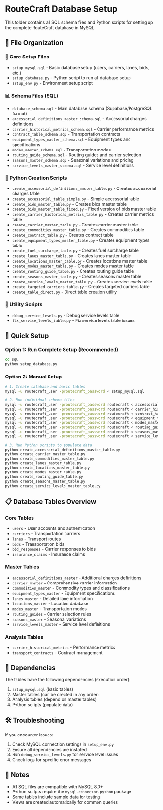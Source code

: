 # RouteCraft Database Setup

This folder contains all SQL schema files and Python scripts for setting up the complete RouteCraft database in MySQL.

## 📁 File Organization

### 🔧 Core Setup Files
- `setup_mysql.sql` - Basic database setup (users, carriers, lanes, bids, etc.)
- `setup_database.py` - Python script to run all database setup
- `setup_env.py` - Environment setup script

### 📊 Schema Files (SQL)
- `database_schema.sql` - Main database schema (Supabase/PostgreSQL format)
- `accessorial_definitions_master_schema.sql` - Accessorial charges definitions
- `carrier_historical_metrics_schema.sql` - Carrier performance metrics
- `contract_table_schema.sql` - Transportation contracts
- `equipment_types_master_schema.sql` - Equipment types and specifications
- `modes_master_schema.sql` - Transportation modes
- `routing_guide_schema.sql` - Routing guides and carrier selection
- `seasons_master_schema.sql` - Seasonal variations and pricing
- `service_levels_master_schema.sql` - Service level definitions

### 🐍 Python Creation Scripts
- `create_accessorial_definitions_master_table.py` - Creates accessorial charges table
- `create_accessorial_table_simple.py` - Simple accessorial table
- `create_bids_master_table.py` - Creates bids master table
- `create_bids_master_table_fixed.py` - Fixed version of bids master table
- `create_carrier_historical_metrics_table.py` - Creates carrier metrics table
- `create_carrier_master_table.py` - Creates carrier master table
- `create_commodities_master_table.py` - Creates commodities table
- `create_contract_table.py` - Creates contract table
- `create_equipment_types_master_table.py` - Creates equipment types table
- `create_fuel_surcharge_table.py` - Creates fuel surcharge table
- `create_lanes_master_table.py` - Creates lanes master table
- `create_locations_master_table.py` - Creates locations master table
- `create_modes_master_table.py` - Creates modes master table
- `create_routing_guide_table.py` - Creates routing guide table
- `create_seasons_master_table.py` - Creates seasons master table
- `create_service_levels_master_table.py` - Creates service levels table
- `create_targeted_carriers_table.py` - Creates targeted carriers table
- `create_table_direct.py` - Direct table creation utility

### 🔧 Utility Scripts
- `debug_service_levels.py` - Debug service levels table
- `fix_service_levels_table.py` - Fix service levels table issues

## 🚀 Quick Setup

### Option 1: Run Complete Setup (Recommended)
```bash
cd sql
python setup_database.py
```

### Option 2: Manual Setup
```bash
# 1. Create database and basic tables
mysql -u routecraft_user -proutecraft_password < setup_mysql.sql

# 2. Run individual schema files
mysql -u routecraft_user -proutecraft_password routecraft < accessorial_definitions_master_schema.sql
mysql -u routecraft_user -proutecraft_password routecraft < carrier_historical_metrics_schema.sql
mysql -u routecraft_user -proutecraft_password routecraft < contract_table_schema.sql
mysql -u routecraft_user -proutecraft_password routecraft < equipment_types_master_schema.sql
mysql -u routecraft_user -proutecraft_password routecraft < modes_master_schema.sql
mysql -u routecraft_user -proutecraft_password routecraft < routing_guide_schema.sql
mysql -u routecraft_user -proutecraft_password routecraft < seasons_master_schema.sql
mysql -u routecraft_user -proutecraft_password routecraft < service_levels_master_schema.sql

# 3. Run Python scripts to populate data
python create_accessorial_definitions_master_table.py
python create_carrier_master_table.py
python create_commodities_master_table.py
python create_lanes_master_table.py
python create_locations_master_table.py
python create_modes_master_table.py
python create_routing_guide_table.py
python create_seasons_master_table.py
python create_service_levels_master_table.py
```

## 📋 Database Tables Overview

### Core Tables
- `users` - User accounts and authentication
- `carriers` - Transportation carriers
- `lanes` - Transport routes
- `bids` - Transportation bids
- `bid_responses` - Carrier responses to bids
- `insurance_claims` - Insurance claims

### Master Tables
- `accessorial_definitions_master` - Additional charges definitions
- `carrier_master` - Comprehensive carrier information
- `commodities_master` - Commodity types and classifications
- `equipment_types_master` - Equipment specifications
- `lanes_master` - Detailed lane information
- `locations_master` - Location database
- `modes_master` - Transportation modes
- `routing_guides` - Carrier selection rules
- `seasons_master` - Seasonal variations
- `service_levels_master` - Service level definitions

### Analysis Tables
- `carrier_historical_metrics` - Performance metrics
- `transport_contracts` - Contract management

## 🔗 Dependencies

The tables have the following dependencies (execution order):
1. `setup_mysql.sql` (basic tables)
2. Master tables (can be created in any order)
3. Analysis tables (depend on master tables)
4. Python scripts (populate data)

## 🛠️ Troubleshooting

If you encounter issues:
1. Check MySQL connection settings in `setup_env.py`
2. Ensure all dependencies are installed
3. Run `debug_service_levels.py` for service level issues
4. Check logs for specific error messages

## 📝 Notes

- All SQL files are compatible with MySQL 8.0+
- Python scripts require the `mysql-connector-python` package
- Some tables include sample data for testing
- Views are created automatically for common queries 